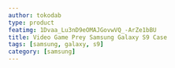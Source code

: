 ```yaml
---
author: tokodab
type: product
featimg: 1Dvaa_Lu3nD9eOMAJGovwVQ_-ArZe1bBU
title: Video Game Prey Samsung Galaxy S9 Case
tags: [samsung, galaxy, s9]
category: [samsung]
---
```

